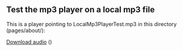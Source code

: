 ## Test the mp3 player on a local mp3 file

<p>This is a player pointing to LocalMp3PlayerTest.mp3 in this directory (pages/about/):</p>
<audio-chip src="LocalMp3PlayerTest.mp3" title="A veritable blizzard of questions"><a href="LocalMp3PlayerTest.mp3" download="LocalMp3PlayerTest.mp3">Download audio</a> ()</audio-chip><br />
